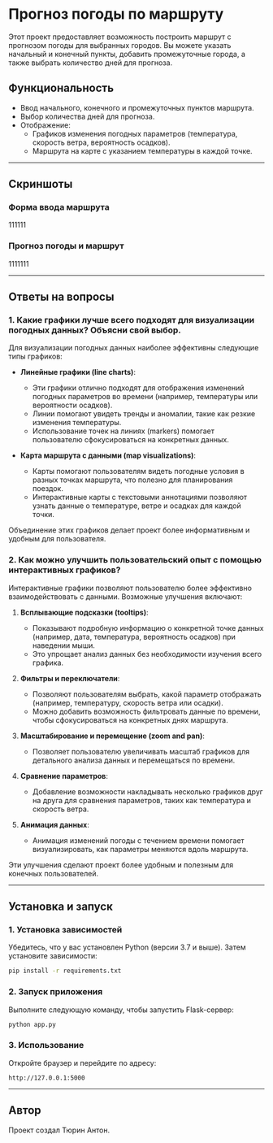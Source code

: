 # Прогноз погоды по маршруту

Этот проект предоставляет возможность построить маршрут с прогнозом погоды для выбранных городов. Вы можете указать начальный и конечный пункты, добавить промежуточные города, а также выбрать количество дней для прогноза.

## Функциональность

- Ввод начального, конечного и промежуточных пунктов маршрута.
- Выбор количества дней для прогноза.
- Отображение:
  - Графиков изменения погодных параметров (температура, скорость ветра, вероятность осадков).
  - Маршрута на карте с указанием температуры в каждой точке.

---

## Скриншоты

### Форма ввода маршрута

111111

### Прогноз погоды и маршрут

1111111

---

## Ответы на вопросы

### 1. Какие графики лучше всего подходят для визуализации погодных данных? Объясни свой выбор.

Для визуализации погодных данных наиболее эффективны следующие типы графиков:

- **Линейные графики (line charts)**:
  - Эти графики отлично подходят для отображения изменений погодных параметров во времени (например, температуры или вероятности осадков).
  - Линии помогают увидеть тренды и аномалии, такие как резкие изменения температуры.
  - Использование точек на линиях (markers) помогает пользователю сфокусироваться на конкретных данных.


- **Карта маршрута с данными (map visualizations)**:
  - Карты помогают пользователям видеть погодные условия в разных точках маршрута, что полезно для планирования поездок.
  - Интерактивные карты с текстовыми аннотациями позволяют узнать данные о температуре, ветре и осадках для каждой точки.

Объединение этих графиков делает проект более информативным и удобным для пользователя.

### 2. Как можно улучшить пользовательский опыт с помощью интерактивных графиков?

Интерактивные графики позволяют пользователю более эффективно взаимодействовать с данными. Возможные улучшения включают:

1. **Всплывающие подсказки (tooltips)**:
   - Показывают подробную информацию о конкретной точке данных (например, дата, температура, вероятность осадков) при наведении мыши.
   - Это упрощает анализ данных без необходимости изучения всего графика.

2. **Фильтры и переключатели**:
   - Позволяют пользователям выбрать, какой параметр отображать (например, температуру, скорость ветра или осадки).
   - Можно добавить возможность фильтровать данные по времени, чтобы сфокусироваться на конкретных днях маршрута.

3. **Масштабирование и перемещение (zoom and pan)**:
   - Позволяет пользователю увеличивать масштаб графиков для детального анализа данных и перемещаться по времени.

4. **Сравнение параметров**:
   - Добавление возможности накладывать несколько графиков друг на друга для сравнения параметров, таких как температура и скорость ветра.

5. **Анимация данных**:
   - Анимация изменений погоды с течением времени помогает визуализировать, как параметры меняются вдоль маршрута.

Эти улучшения сделают проект более удобным и полезным для конечных пользователей.

---

## Установка и запуск

### 1. Установка зависимостей
Убедитесь, что у вас установлен Python (версии 3.7 и выше). Затем установите зависимости:
```bash
pip install -r requirements.txt
```

### 2. Запуск приложения
Выполните следующую команду, чтобы запустить Flask-сервер:
```bash
python app.py
```

### 3. Использование
Откройте браузер и перейдите по адресу:
```
http://127.0.0.1:5000
```

---

## Автор

Проект создал Тюрин Антон.